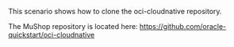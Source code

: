 This scenario shows how to clone the oci-cloudnative repository.

The MuShop repository is located here: https://github.com/oracle-quickstart/oci-cloudnative